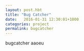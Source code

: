 ```yaml
---
layout: post.hbt
title: "Bug Catcher"
date:   2016-01-31 12:30:01+1000
categories: project
permalink: bugcatcher
---
```


bugcatcher
aaoeu
